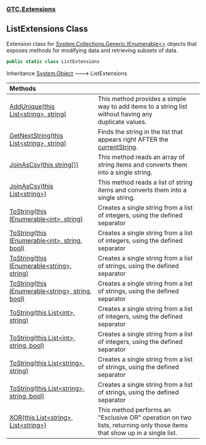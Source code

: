### [GTC.Extensions](GTC.Extensions.md 'GTC.Extensions')

## ListExtensions Class

Extension class for [System.Collections.Generic.IEnumerable&lt;&gt;](https://docs.microsoft.com/en-us/dotnet/api/System.Collections.Generic.IEnumerable-1 'System.Collections.Generic.IEnumerable`1') objects that exposes methods for modifying data and retrieving subsets of data.

```csharp
public static class ListExtensions
```

Inheritance [System.Object](https://docs.microsoft.com/en-us/dotnet/api/System.Object 'System.Object') &#129106; ListExtensions

| Methods | |
| :--- | :--- |
| [AddUnique(this List&lt;string&gt;, string)](GTC.Extensions.ListExtensions.AddUnique(thisSystem.Collections.Generic.List_string_,string).md 'GTC.Extensions.ListExtensions.AddUnique(this System.Collections.Generic.List<string>, string)') | This method provides a simple way to add items to a string list without having any<br/>duplicate values. |
| [GetNextString(this List&lt;string&gt;, string)](GTC.Extensions.ListExtensions.GetNextString(thisSystem.Collections.Generic.List_string_,string).md 'GTC.Extensions.ListExtensions.GetNextString(this System.Collections.Generic.List<string>, string)') | Finds the string in the list that appears right AFTER the [currentString](GTC.Extensions.ListExtensions.GetNextString(thisSystem.Collections.Generic.List_string_,string).md#GTC.Extensions.ListExtensions.GetNextString(thisSystem.Collections.Generic.List_string_,string).currentString 'GTC.Extensions.ListExtensions.GetNextString(this System.Collections.Generic.List<string>, string).currentString'). |
| [JoinAsCsv(this string[])](GTC.Extensions.ListExtensions.JoinAsCsv(thisstring[]).md 'GTC.Extensions.ListExtensions.JoinAsCsv(this string[])') | This method reads an array of string items and converts them into a single string. |
| [JoinAsCsv(this List&lt;string&gt;)](GTC.Extensions.ListExtensions.JoinAsCsv(thisSystem.Collections.Generic.List_string_).md 'GTC.Extensions.ListExtensions.JoinAsCsv(this System.Collections.Generic.List<string>)') | This method reads a list of string items and converts them into a single string. |
| [ToString(this IEnumerable&lt;int&gt;, string)](GTC.Extensions.ListExtensions.ToString(thisSystem.Collections.Generic.IEnumerable_int_,string).md 'GTC.Extensions.ListExtensions.ToString(this System.Collections.Generic.IEnumerable<int>, string)') | Creates a single string from a list of integers, using the defined separator |
| [ToString(this IEnumerable&lt;int&gt;, string, bool)](GTC.Extensions.ListExtensions.ToString(thisSystem.Collections.Generic.IEnumerable_int_,string,bool).md 'GTC.Extensions.ListExtensions.ToString(this System.Collections.Generic.IEnumerable<int>, string, bool)') | Creates a single string from a list of integers, using the defined separator |
| [ToString(this IEnumerable&lt;string&gt;, string)](GTC.Extensions.ListExtensions.ToString(thisSystem.Collections.Generic.IEnumerable_string_,string).md 'GTC.Extensions.ListExtensions.ToString(this System.Collections.Generic.IEnumerable<string>, string)') | Creates a single string from a list of strings, using the defined separator |
| [ToString(this IEnumerable&lt;string&gt;, string, bool)](GTC.Extensions.ListExtensions.ToString(thisSystem.Collections.Generic.IEnumerable_string_,string,bool).md 'GTC.Extensions.ListExtensions.ToString(this System.Collections.Generic.IEnumerable<string>, string, bool)') | Creates a single string from a list of strings, using the defined separator |
| [ToString(this List&lt;int&gt;, string)](GTC.Extensions.ListExtensions.ToString(thisSystem.Collections.Generic.List_int_,string).md 'GTC.Extensions.ListExtensions.ToString(this System.Collections.Generic.List<int>, string)') | Creates a single string from a list of integers, using the defined separator |
| [ToString(this List&lt;int&gt;, string, bool)](GTC.Extensions.ListExtensions.ToString(thisSystem.Collections.Generic.List_int_,string,bool).md 'GTC.Extensions.ListExtensions.ToString(this System.Collections.Generic.List<int>, string, bool)') | Creates a single string from a list of integers, using the defined separator |
| [ToString(this List&lt;string&gt;, string)](GTC.Extensions.ListExtensions.ToString(thisSystem.Collections.Generic.List_string_,string).md 'GTC.Extensions.ListExtensions.ToString(this System.Collections.Generic.List<string>, string)') | Creates a single string from a list of strings, using the defined separator |
| [ToString(this List&lt;string&gt;, string, bool)](GTC.Extensions.ListExtensions.ToString(thisSystem.Collections.Generic.List_string_,string,bool).md 'GTC.Extensions.ListExtensions.ToString(this System.Collections.Generic.List<string>, string, bool)') | Creates a single string from a list of strings, using the defined separator |
| [XOR(this List&lt;string&gt;, List&lt;string&gt;)](GTC.Extensions.ListExtensions.XOR(thisSystem.Collections.Generic.List_string_,System.Collections.Generic.List_string_).md 'GTC.Extensions.ListExtensions.XOR(this System.Collections.Generic.List<string>, System.Collections.Generic.List<string>)') | This method performs an "Exclusive OR" operation on two lists, returning only those items<br/>that show up in a single list. |
